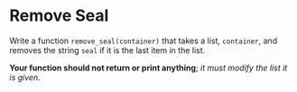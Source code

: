 # Remove Seal

Write a function `remove_seal(container)` that takes a list, `container`, and removes the string `seal` if it is the last item in the list.

**Your function should not return or print anything**; *it must modify the list it is given.*
